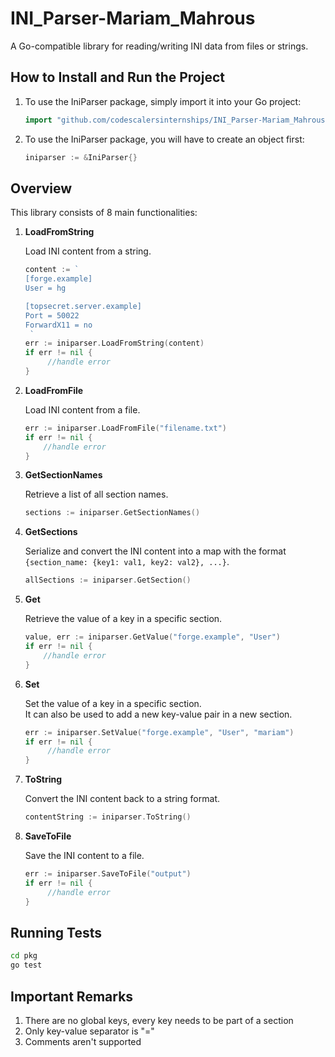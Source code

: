 # INI_Parser-Mariam_Mahrous

A Go-compatible library for reading/writing INI data from files or strings.

## How to Install and Run the Project

1. To use the IniParser package, simply import it into your Go project:
    ```go
    import "github.com/codescalersinternships/INI_Parser-Mariam_Mahrous"
    ```

2. To use the IniParser package, you will have to create an object first:
    ```go
    iniparser := &IniParser{}
    ```

## Overview

This library consists of 8 main functionalities:

1. **LoadFromString**

   Load INI content from a string.
   ```go
   content := `
   [forge.example]
   User = hg

   [topsecret.server.example]
   Port = 50022
   ForwardX11 = no
    `
   err := iniparser.LoadFromString(content)
   if err != nil {
        //handle error
   }
   ```

2. **LoadFromFile**

   Load INI content from a file.
   ```go
   err := iniparser.LoadFromFile("filename.txt")
   if err != nil {
       //handle error
   }
   ```

3. **GetSectionNames**

   Retrieve a list of all section names.
   ```go
   sections := iniparser.GetSectionNames()
   ```

4. **GetSections**

   Serialize and convert the INI content into a map with the format `{section_name: {key1: val1, key2: val2}, ...}`.
   ```go
   allSections := iniparser.GetSection()
   ```

5. **Get**

   Retrieve the value of a key in a specific section.
   ```go
   value, err := iniparser.GetValue("forge.example", "User")
   if err != nil {
       //handle error
   }
   ```

6. **Set**

   Set the value of a key in a specific section. 
   <br>
   It can also be used to add a new key-value pair in a new section.
   ```go
   err := iniparser.SetValue("forge.example", "User", "mariam")
   if err != nil {
        //handle error
   }
   ```

7. **ToString**

   Convert the INI content back to a string format.
   ```go
   contentString := iniparser.ToString()
   ```

8. **SaveToFile**

   Save the INI content to a file.
   ```go
   err := iniparser.SaveToFile("output")
   if err != nil {
        //handle error
   }
   ```

## Running Tests 
```sh
cd pkg
go test
```
    

## Important Remarks
1. There are no global keys, every key needs to be part of a section
2. Only key-value separator is "="
3. Comments aren't supported